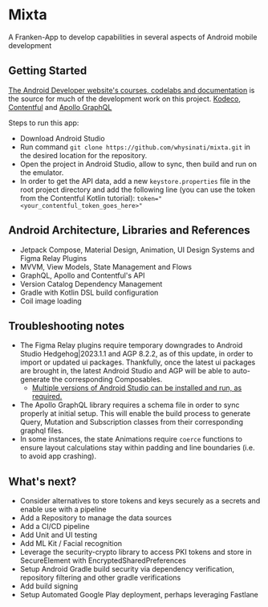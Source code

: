 # Mixta

A Franken-App to develop capabilities in several aspects of Android mobile development

## Getting Started

[The Android Developer website's courses, codelabs and documentation](https://developer.android.com/) 
is the source for much of the development work on this project. [Kodeco](https://www.kodeco.com/), [Contentful](https://www.contentful.com/developers/docs/android/tutorials/using-contentful-graphql-with-android/) and [Apollo GraphQL](https://www.apollographql.com/docs/kotlin)

Steps to run this app:
- Download Android Studio
- Run command `git clone https://github.com/whysinati/mixta.git` in the desired location for the repository.
- Open the project in Android Studio, allow to sync, then build and run on the emulator.
- In order to get the API data, add a new `keystore.properties` file in the root project directory and add the following line (you can use the token from the Contentful Kotlin tutorial):
  `token="<your_contentful_token_goes_here>"`

## Android Architecture, Libraries and References

- Jetpack Compose, Material Design, Animation, UI Design Systems and Figma Relay Plugins
- MVVM, View Models, State Management and Flows
- GraphQL, Apollo and Contentful's API
- Version Catalog Dependency Management
- Gradle with Kotlin DSL build configuration
- Coil image loading

## Troubleshooting notes

- The Figma Relay plugins require temporary downgrades to Android Studio Hedgehog|2023.1.1 and AGP 8.2.2, as of this update, in order to import or updated ui packages. Thankfully, once the latest ui packages are brought in, the latest Android Studio and AGP will be able to auto-generate the corresponding Composables.
  - [Multiple versions of Android Studio can be installed and run, as required.](https://stackoverflow.com/questions/27836347/how-to-install-multiple-android-studio-with-different-versions-on-same-pc)
- The Apollo GraphQL library requires a schema file in order to sync properly at initial setup. This will enable the build process to generate Query, Mutation and Subscription classes from their corresponding graphql files.
- In some instances, the state Animations require `coerce` functions to ensure layout calculations stay within padding and line boundaries (i.e. to avoid app crashing).

## What's next?

- Consider alternatives to store tokens and keys securely as a secrets and enable use with a pipeline
- Add a Repository to manage the data sources
- Add a CI/CD pipeline
- Add Unit and UI testing
- Add ML Kit / Facial recognition
- Leverage the security-crypto library to access PKI tokens and store in SecureElement with EncryptedSharedPreferences
- Setup Android Gradle build security via dependency verification, repository filtering and other gradle verifications
- Add build signing
- Setup Automated Google Play deployment, perhaps leveraging Fastlane